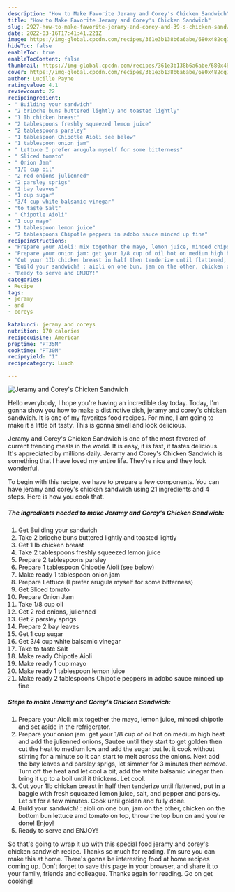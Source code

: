 ```yaml
---
description: "How to Make Favorite Jeramy and Corey's Chicken Sandwich"
title: "How to Make Favorite Jeramy and Corey's Chicken Sandwich"
slug: 2927-how-to-make-favorite-jeramy-and-corey-and-39-s-chicken-sandwich
date: 2022-03-16T17:41:41.221Z
image: https://img-global.cpcdn.com/recipes/361e3b138b6a6abe/680x482cq70/jeramy-and-coreys-chicken-sandwich-recipe-main-photo.jpg
hideToc: false
enableToc: true
enableTocContent: false
thumbnail: https://img-global.cpcdn.com/recipes/361e3b138b6a6abe/680x482cq70/jeramy-and-coreys-chicken-sandwich-recipe-main-photo.jpg
cover: https://img-global.cpcdn.com/recipes/361e3b138b6a6abe/680x482cq70/jeramy-and-coreys-chicken-sandwich-recipe-main-photo.jpg
author: Lucille Payne
ratingvalue: 4.1
reviewcount: 22
recipeingredient:
- " Building your sandwich"
- "2 brioche buns buttered lightly and toasted lightly"
- "1 Ib chicken breast"
- "2 tablespoons freshly squeezed lemon juice"
- "2 tablespoons parsley"
- "1 tablespoon Chipotle Aioli see below"
- "1 tablespoon onion jam"
- " Lettuce I prefer arugula myself for some bitterness"
- " Sliced tomato"
- " Onion Jam"
- "1/8 cup oil"
- "2 red onions julienned"
- "2 parsley sprigs"
- "2 bay leaves"
- "1 cup sugar"
- "3/4 cup white balsamic vinegar"
- "to taste Salt"
- " Chipotle Aioli"
- "1 cup mayo"
- "1 tablespoon lemon juice"
- "2 tablespoons Chipotle peppers in adobo sauce minced up fine"
recipeinstructions:
- "Prepare your Aioli: mix together the mayo, lemon juice, minced chipotle and set aside in the refrigerator."
- "Prepare your onion jam: get your 1/8 cup of oil hot on medium high heat and add the julienned onions, Sautee until they start to get golden then cut the heat to medium low and add the sugar but let it cook without stirring for a minute so it can start to melt across the onions. Next add the bay leaves and parsley sprigs, let simmer for 3 minutes then remove. Turn off the heat and let cool a bit, add the white balsamic vinegar then bring it up to a boil until it thickens. Let cool."
- "Cut your 1Ib chicken breast in half then tenderize until flattened, put in a baggie with fresh squeazed lemon juice, salt, and pepper and parsley. Let sit for a few minutes. Cook until golden and fully done."
- "Build your sandwich! : aioli on one bun, jam on the other, chicken on the bottom bun lettuce amd tomato on top, throw the top bun on and you&#39;re done! Enjoy!"
- "Ready to serve and ENJOY!"
categories:
- Recipe
tags:
- jeramy
- and
- coreys

katakunci: jeramy and coreys 
nutrition: 170 calories
recipecuisine: American
preptime: "PT35M"
cooktime: "PT30M"
recipeyield: "1"
recipecategory: Lunch

---
```



![Jeramy and Corey&#39;s Chicken Sandwich](https://img-global.cpcdn.com/recipes/361e3b138b6a6abe/680x482cq70/jeramy-and-coreys-chicken-sandwich-recipe-main-photo.jpg)

Hello everybody, I hope you're having an incredible day today. Today, I'm gonna show you how to make a distinctive dish, jeramy and corey&#39;s chicken sandwich. It is one of my favorites food recipes. For mine, I am going to make it a little bit tasty. This is gonna smell and look delicious.



Jeramy and Corey&#39;s Chicken Sandwich is one of the most favored of current trending meals in the world. It is easy, it is fast, it tastes delicious. It's appreciated by millions daily. Jeramy and Corey&#39;s Chicken Sandwich is something that I have loved my entire life. They're nice and they look wonderful.


To begin with this recipe, we have to prepare a few components. You can have jeramy and corey&#39;s chicken sandwich using 21 ingredients and 4 steps. Here is how you cook that.

<!--inarticleads1-->

##### The ingredients needed to make Jeramy and Corey&#39;s Chicken Sandwich:

1. Get  Building your sandwich
1. Take 2 brioche buns buttered lightly and toasted lightly
1. Get 1 Ib chicken breast
1. Take 2 tablespoons freshly squeezed lemon juice
1. Prepare 2 tablespoons parsley
1. Prepare 1 tablespoon Chipotle Aioli (see below)
1. Make ready 1 tablespoon onion jam
1. Prepare  Lettuce (I prefer arugula myself for some bitterness)
1. Get  Sliced tomato
1. Prepare  Onion Jam
1. Take 1/8 cup oil
1. Get 2 red onions, julienned
1. Get 2 parsley sprigs
1. Prepare 2 bay leaves
1. Get 1 cup sugar
1. Get 3/4 cup white balsamic vinegar
1. Take to taste Salt
1. Make ready  Chipotle Aioli
1. Make ready 1 cup mayo
1. Make ready 1 tablespoon lemon juice
1. Make ready 2 tablespoons Chipotle peppers in adobo sauce minced up fine




<!--inarticleads2-->

##### Steps to make Jeramy and Corey&#39;s Chicken Sandwich:

1. Prepare your Aioli: mix together the mayo, lemon juice, minced chipotle and set aside in the refrigerator.
1. Prepare your onion jam: get your 1/8 cup of oil hot on medium high heat and add the julienned onions, Sautee until they start to get golden then cut the heat to medium low and add the sugar but let it cook without stirring for a minute so it can start to melt across the onions. Next add the bay leaves and parsley sprigs, let simmer for 3 minutes then remove. Turn off the heat and let cool a bit, add the white balsamic vinegar then bring it up to a boil until it thickens. Let cool.
1. Cut your 1Ib chicken breast in half then tenderize until flattened, put in a baggie with fresh squeazed lemon juice, salt, and pepper and parsley. Let sit for a few minutes. Cook until golden and fully done.
1. Build your sandwich! : aioli on one bun, jam on the other, chicken on the bottom bun lettuce amd tomato on top, throw the top bun on and you&#39;re done! Enjoy!
1. Ready to serve and ENJOY!



So that's going to wrap it up with this special food jeramy and corey&#39;s chicken sandwich recipe. Thanks so much for reading. I'm sure you can make this at home. There's gonna be interesting food at home recipes coming up. Don't forget to save this page in your browser, and share it to your family, friends and colleague. Thanks again for reading. Go on get cooking!
